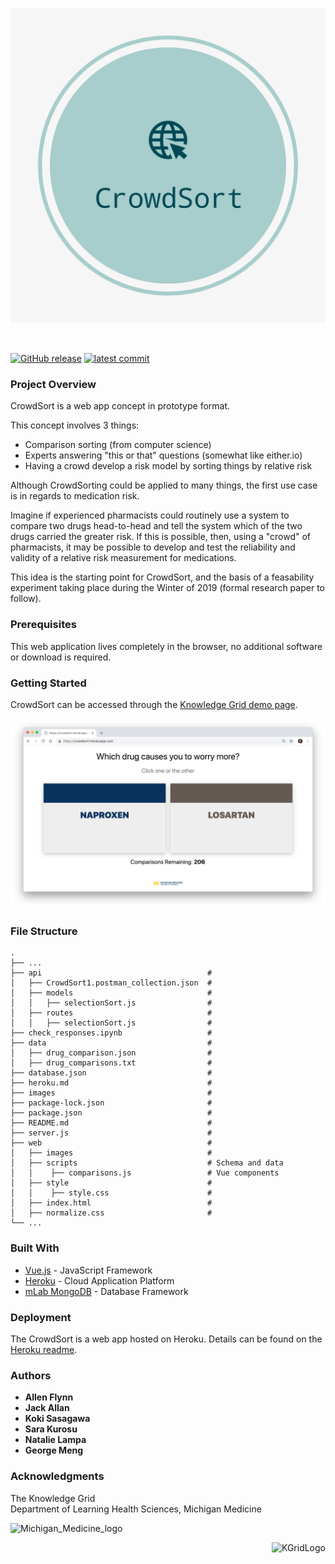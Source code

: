 
![CrowdSort Logo](/images/crowdsort_logo.png)

&nbsp;&nbsp;&nbsp;&nbsp;&nbsp;&nbsp;&nbsp;&nbsp;&nbsp;&nbsp;&nbsp;&nbsp;&nbsp;&nbsp;&nbsp;&nbsp;&nbsp;&nbsp;&nbsp;
<!--![last commit](https://img.shields.io/github/last-commit/jack-allan/kgrid-demos/crowdsort.svg?colorB=brightgreen)-->
[![GitHub release](https://img.shields.io/github/release/kgrid-demos/crowdsort.svg?style=flat&logo=appveyor)](https://github.com/kgrid-demos/crowdsort/releases/)
[![latest commit](https://img.shields.io/github/last-commit/kgrid-demos/crowdsort.svg?colorB=brightgreen)](https://github.com/kgrid-demos/crowdsort/commits/)



### Project Overview

CrowdSort is a web app concept in prototype format.

This concept involves 3 things:
  * Comparison sorting (from computer science)
  * Experts answering "this or that" questions (somewhat like either.io)
  * Having a crowd develop a risk model by sorting things by relative risk

Although CrowdSorting could be applied to many things, the first use case is in regards to medication risk. 

Imagine if experienced pharmacists could routinely use a system to compare two drugs head-to-head and tell the system which of the two drugs carried the greater risk. If this is possible, then, using a "crowd" of pharmacists, it may be possible to develop and test the reliability and validity of a relative risk measurement for medications. 

This idea is the starting point for CrowdSort, and the basis of a feasability experiment taking place during the Winter of 2019 (formal research paper to follow).



### Prerequisites

This web application lives completely in the browser, no additional software or download is required.


### Getting Started

CrowdSort can be accessed through the [Knowledge Grid demo page](http://crowdsort.herokuapp.com/).


![CrowdSort Home Page](/images/landing_page.png)

### File Structure

    .
    ├── ...
    ├── api                                     # 
    │   ├── CrowdSort1.postman_collection.json  # 
    │   ├── models                              #
    │   │   ├── selectionSort.js                #
    │   ├── routes                              #
    │   │   ├── selectionSort.js                #
    ├── check_responses.ipynb                   #
    ├── data                                    #
    │   ├── drug_comparison.json                #
    │   ├── drug_comparisons.txt                #
    ├── database.json                           # 
    ├── heroku.md                               #
    ├── images                                  # 
    ├── package-lock.json                       #
    ├── package.json                            #
    ├── README.md                               #
    ├── server.js                               #
    ├── web                                     #
    │   ├── images                              #
    │   ├── scripts                             # Schema and data
    │   │    ├── comparisons.js                 # Vue components
    │   ├── style                               #
    │   │    ├── style.css                      #                 
    │   ├── index.html                          #
    │   ├── normalize.css                       #
    └── ...


### Built With

* [Vue.js](https://vuejs.org/) - JavaScript Framework
* [Heroku](https://www.heroku.com/) - Cloud Application Platform
* [mLab MongoDB](https://www.mlab.com/home) - Database Framework


### Deployment

The CrowdSort is a web app hosted on Heroku. Details can be found on the [Heroku readme](heroku.md).

### Authors

* **Allen Flynn**
* **Jack Allan**
* **Koki Sasagawa**
* **Sara Kurosu** 
* **Natalie Lampa**  
* **George Meng**


### Acknowledgments

The Knowledge Grid\
Department of Learning Health Sciences, Michigan Medicine

<img src="https://i.imgur.com/G0fr4DT.png" alt="Michigan_Medicine_logo" height="50"/>
<p align="right"><img src="https://i.imgur.com/IFIBLeO.png" alt="KGridLogo" width="70"/></p>

